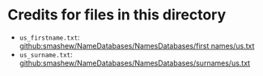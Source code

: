 # Credits for files in this directory

- `us_firstname.txt`: [github:smashew/NameDatabases/NamesDatabases/first names/us.txt](https://github.com/smashew/NameDatabases/blob/master/NamesDatabases/first%20names/us.txt)
- `us_surname.txt`: [github:smashew/NameDatabases/NamesDatabases/surnames/us.txt](https://github.com/smashew/NameDatabases/blob/master/NamesDatabases/surnames/us.txt)
